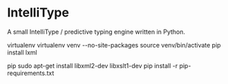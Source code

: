 IntelliType
===========

A small IntelliType / predictive typing engine written in Python.


virtualenv
virtualenv venv --no-site-packages
source venv/bin/activate
pip install lxml

pip
sudo apt-get install libxml2-dev libxslt1-dev
pip install -r pip-requirements.txt
